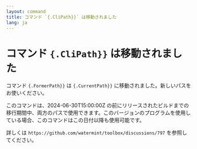 ```yaml
---
layout: command
title: コマンド `{.CliPath}}` は移動されました
lang: ja
---
```


# コマンド `{.CliPath}}` は移動されました

コマンド `{.FormerPath}}` は `{.CurrentPath}}` に移動されました。新しいパスをお使いください。

このコマンドは、2024-06-30T15:00:00Z の前にリリースされたビルドまでの移行期間中、両方のパスで使用できます。このバージョンのプログラムを使用している場合、このコマンドはこの日付以降も使用可能です。

詳しくは `https://github.com/watermint/toolbox/discussions/797` を参照してください。


